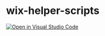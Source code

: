 # wix-helper-scripts

[![Open in Visual Studio Code](https://open.vscode.dev/badges/open-in-vscode.svg)](https://open.vscode.dev/tksh164/wix-helper-scripts)
